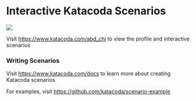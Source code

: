 # Interactive Katacoda Scenarios

[![](http://shields.katacoda.com/katacoda/abd_chi/count.svg)](https://www.katacoda.com/abd_chi "Get your profile on Katacoda.com")

Visit https://www.katacoda.com/abd_chi to view the profile and interactive scenarios

### Writing Scenarios
Visit https://www.katacoda.com/docs to learn more about creating Katacoda scenarios

For examples, visit https://github.com/katacoda/scenario-example
